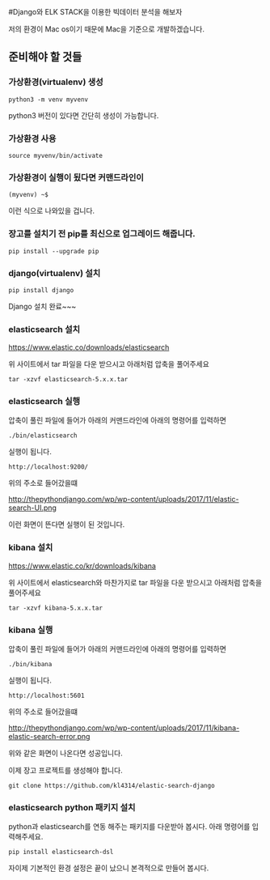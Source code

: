 #Django와 ELK STACK을 이용한 빅데이터 분석을 해보자

저의 환경이 Mac os이기 때문에 Mac을 기준으로 개발하겠습니다.

## **준비해야 할 것들**

### 가상환경(virtualenv) 생성
~~~
python3 -m venv myvenv
~~~

python3 버전이 있다면 간단히 생성이 가능합니다.

### 가상환경 사용
~~~
source myvenv/bin/activate
~~~

### 가상환경이 실행이 됬다면 커맨드라인이
~~~~
(myvenv) ~$
~~~~
이런 식으로 나와있을 겁니다.


### 장고를 설치기 전 pip를 최신으로 업그레이드 해줍니다.
~~~
pip install --upgrade pip
~~~

### django(virtualenv) 설치
~~~
pip install django
~~~

Django 설치 완료~~~

### elasticsearch 설치

https://www.elastic.co/downloads/elasticsearch

위 사이트에서 tar 파일을 다운 받으시고 아래처럼 압축을 풀어주세요

~~~
tar -xzvf elasticsearch-5.x.x.tar
~~~

### elasticsearch 실행

압축이 풀린 파일에 들어가 아래의 커맨드라인에 아래의 명령어를 입력하면

~~~
./bin/elasticsearch
~~~

실행이 됩니다.

~~~
http://localhost:9200/
~~~
위의 주소로 들어갔을떄 

http://thepythondjango.com/wp/wp-content/uploads/2017/11/elastic-search-UI.png

이런 화면이 뜬다면 실행이 된 것입니다.

### kibana 설치

https://www.elastic.co/kr/downloads/kibana

위 사이트에서 elasticsearch와 마찬가지로 tar 파일을 다운 받으시고 아래처럼 압축을 풀어주세요

~~~
tar -xzvf kibana-5.x.x.tar
~~~

### kibana 실행

압축이 풀린 파일에 들어가 아래의 커맨드라인에 아래의 명령어를 입력하면

~~~
./bin/kibana
~~~

실행이 됩니다.


~~~
http://localhost:5601
~~~

위의 주소로 들어갔을떄 

http://thepythondjango.com/wp/wp-content/uploads/2017/11/kibana-elastic-search-error.png

위와 같은 화면이 나온다면 성공입니다.

이제 장고 프로젝트를 생성해야 합니다.

~~~
git clone https://github.com/kl4314/elastic-search-django
~~~

### elasticsearch python 패키지 설치

python과 elasticsearch를 연동 해주는 패키지를 다운받아 봅시다.
아래 명령어를 입력해주세요.

~~~
pip install elasticsearch-dsl
~~~

자이제 기본적인 환경 설정은 끝이 났으니 본격적으로 만들어 봅시다.